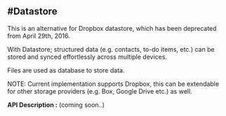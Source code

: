 #**Datastore**
----------------------------------------------------------------

This is an alternative for Dropbox datastore, which has been deprecated from  April 29th, 2016. 

With Datastore; structured data (e.g. contacts, to-do items, etc.) can be stored and synced effortlessly across multiple devices. 

Files are used as database to store data.

NOTE: 
Current implementation supports Dropbox, this can be extendable for other storage providers (e.g. Box, Google Drive etc.) as well.

**API Description :**
(coming soon..)
